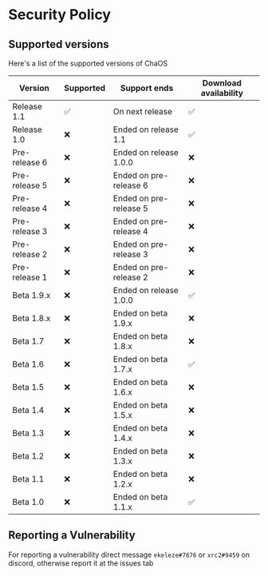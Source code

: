 # Security Policy

## Supported versions

Here's a list of the supported versions of ChaOS

| Version       | Supported          | Support ends           | Download availability |
| ------------- | ------------------ | ---------------------- | --------------------- |
| Release 1.1   | :white_check_mark: | On next release        | :white_check_mark:    |
| Release 1.0   | :x:                | Ended on release 1.1   | :white_check_mark:    |
| Pre-release 6 | :x:                | Ended on release 1.0.0 | :x:                   |
| Pre-release 5 | :x:                | Ended on pre-release 6 | :x:                   |
| Pre-release 4 | :x:                | Ended on pre-release 5 | :x:                   |
| Pre-release 3 | :x:                | Ended on pre-release 4 | :x:                   |
| Pre-release 2 | :x:                | Ended on pre-release 3 | :x:                   |
| Pre-release 1 | :x:                | Ended on pre-release 2 | :x:                   |
| Beta 1.9.x    | :x:                | Ended on release 1.0.0 | :white_check_mark:    |
| Beta 1.8.x    | :x:                | Ended on beta 1.9.x    | :x:                   |
| Beta 1.7      | :x:                | Ended on beta 1.8.x    | :x:                   |
| Beta 1.6      | :x:                | Ended on beta 1.7.x    | :white_check_mark:    |
| Beta 1.5      | :x:                | Ended on beta 1.6.x    | :x:                   |
| Beta 1.4      | :x:                | Ended on beta 1.5.x    | :x:                   |
| Beta 1.3      | :x:                | Ended on beta 1.4.x    | :x:                   |
| Beta 1.2      | :x:                | Ended on beta 1.3.x    | :x:                   |
| Beta 1.1      | :x:                | Ended on beta 1.2.x    | :x:                   |
| Beta 1.0      | :x:                | Ended on beta 1.1.x    | :white_check_mark:    |

## Reporting a Vulnerability

For reporting a vulnerability direct message ``ekeleze#7676`` or ``xrc2#9459`` on discord, otherwise report it at the issues tab
